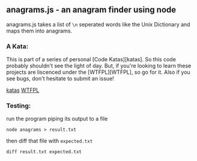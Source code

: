 anagrams.js - an anagram finder using node
------------------------------------------

anagrams.js takes a list of `\n` seperated words like the Unix Dictionary and
maps them into anagrams.

### A Kata: ###

This is part of a series of personal [Code Katas][katas]. So this code probably
shouldn't see the light of day. But, if you're looking to learn these projects 
are liscenced under the [WTFPL][WTFPL], so go for it. Also if you see bugs, don't 
hesitate to submit an issue!

[katas](http://en.wikipedia.org/wiki/Kata_%28programming%29)
[WTFPL](http://www.wtfpl.net/)

### Testing: ###

run the program piping its output to a file

    node anagrams > result.txt

then diff that file with `expected.txt`

    diff result.txt expected.txt


